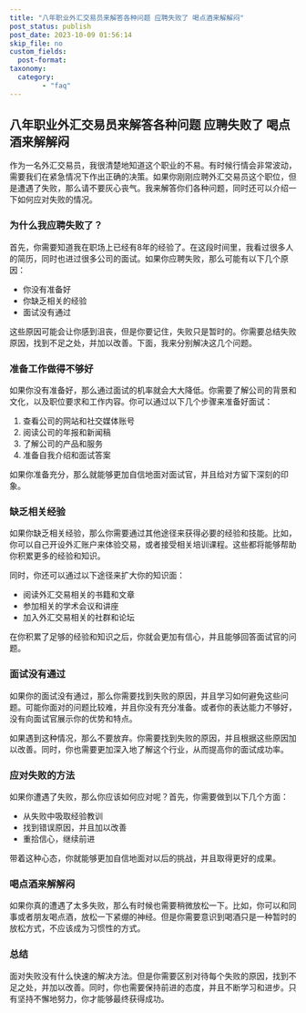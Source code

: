 ```yaml
---
title: "八年职业外汇交易员来解答各种问题 应聘失败了 喝点酒来解解闷"
post_status: publish
post_date: 2023-10-09 01:56:14
skip_file: no
custom_fields: 
  post-format: 
taxonomy:
  category:
        - "faq"
---
```


## 八年职业外汇交易员来解答各种问题 应聘失败了 喝点酒来解解闷

作为一名外汇交易员，我很清楚地知道这个职业的不易。有时候行情会非常波动，需要我们在紧急情况下作出正确的决策。如果你刚刚应聘外汇交易员这个职位，但是遭遇了失败，那么请不要灰心丧气。我来解答你们各种问题，同时还可以介绍一下如何应对失败的情况。

### 为什么我应聘失败了？

首先，你需要知道我在职场上已经有8年的经验了。在这段时间里，我看过很多人的简历，同时也进过很多公司的面试。如果你应聘失败，那么可能有以下几个原因：

- 你没有准备好
- 你缺乏相关的经验
- 面试没有通过

这些原因可能会让你感到沮丧，但是你要记住，失败只是暂时的。你需要总结失败原因，找到不足之处，并加以改善。下面，我来分别解决这几个问题。

### 准备工作做得不够好

如果你没有准备好，那么通过面试的机率就会大大降低。你需要了解公司的背景和文化，以及职位要求和工作内容。你可以通过以下几个步骤来准备好面试：

1. 查看公司的网站和社交媒体账号
2. 阅读公司的年报和新闻稿
3. 了解公司的产品和服务
4. 准备自我介绍和面试答案

如果你准备充分，那么就能够更加自信地面对面试官，并且给对方留下深刻的印象。

### 缺乏相关经验

如果你缺乏相关经验，那么你需要通过其他途径来获得必要的经验和技能。比如，你可以自己开设外汇账户来体验交易，或者接受相关培训课程。这些都将能够帮助你积累更多的经验和知识。

同时，你还可以通过以下途径来扩大你的知识面：

- 阅读外汇交易相关的书籍和文章
- 参加相关的学术会议和讲座
- 加入外汇交易相关的社群和论坛

在你积累了足够的经验和知识之后，你就会更加有信心，并且能够回答面试官的问题。

### 面试没有通过

如果你的面试没有通过，那么你需要找到失败的原因，并且学习如何避免这些问题。可能你面对的问题比较难，并且你没有充分准备。或者你的表达能力不够好，没有向面试官展示你的优势和特点。

如果遇到这种情况，那么不要放弃。你需要找到失败的原因，并且根据这些原因加以改善。同时，你也需要更加深入地了解这个行业，从而提高你的面试成功率。

### 应对失败的方法

如果你遭遇了失败，那么你应该如何应对呢？首先，你需要做到以下几个方面：

- 从失败中吸取经验教训
- 找到错误原因，并且加以改善
- 重拾信心，继续前进

带着这种心态，你就能够更加自信地面对以后的挑战，并且取得更好的成果。

### 喝点酒来解解闷

如果你真的遭遇了太多失败，那么有时候也需要稍微放松一下。比如，你可以和同事或者朋友喝点酒，放松一下紧绷的神经。但是你需要意识到喝酒只是一种暂时的放松方式，不应该成为习惯性的方式。

### 总结

面对失败没有什么快速的解决方法。但是你需要区别对待每个失败的原因，找到不足之处，并加以改善。同时，你也需要保持前进的态度，并且不断学习和进步。只有坚持不懈地努力，你才能够最终获得成功。
